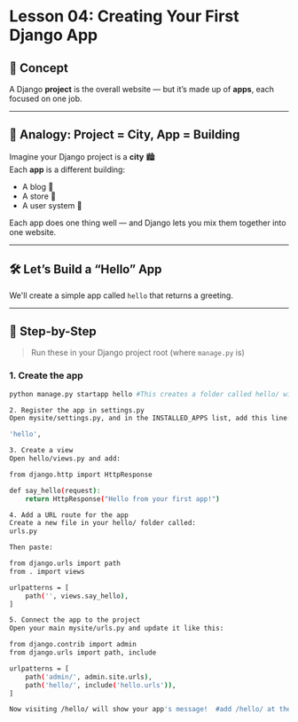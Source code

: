 # Lesson 04: Creating Your First Django App

## 🚀 Concept

A Django **project** is the overall website — but it’s made up of **apps**, each focused on one job.

---

## 🧱 Analogy: Project = City, App = Building

Imagine your Django project is a **city** 🏙️  
Each **app** is a different building:
- A blog 📝
- A store 🛒
- A user system 👤

Each app does one thing well — and Django lets you mix them together into one website.

---

## 🛠️ Let’s Build a “Hello” App

We'll create a simple app called `hello` that returns a greeting.

---

## 📄 Step-by-Step

> Run these in your Django project root (where `manage.py` is)

### 1. Create the app

```bash
python manage.py startapp hello #This creates a folder called hello/ with starter code inside.

2. Register the app in settings.py
Open mysite/settings.py, and in the INSTALLED_APPS list, add this line:

'hello',

3. Create a view
Open hello/views.py and add:

from django.http import HttpResponse

def say_hello(request):
    return HttpResponse("Hello from your first app!")

4. Add a URL route for the app
Create a new file in your hello/ folder called:
urls.py

Then paste:

from django.urls import path
from . import views

urlpatterns = [
    path('', views.say_hello),
]

5. Connect the app to the project
Open your main mysite/urls.py and update it like this:

from django.contrib import admin
from django.urls import path, include

urlpatterns = [
    path('admin/', admin.site.urls),
    path('hello/', include('hello.urls')),
]

Now visiting /hello/ will show your app's message!  #add /hello/ at the end of the url when the server runs






